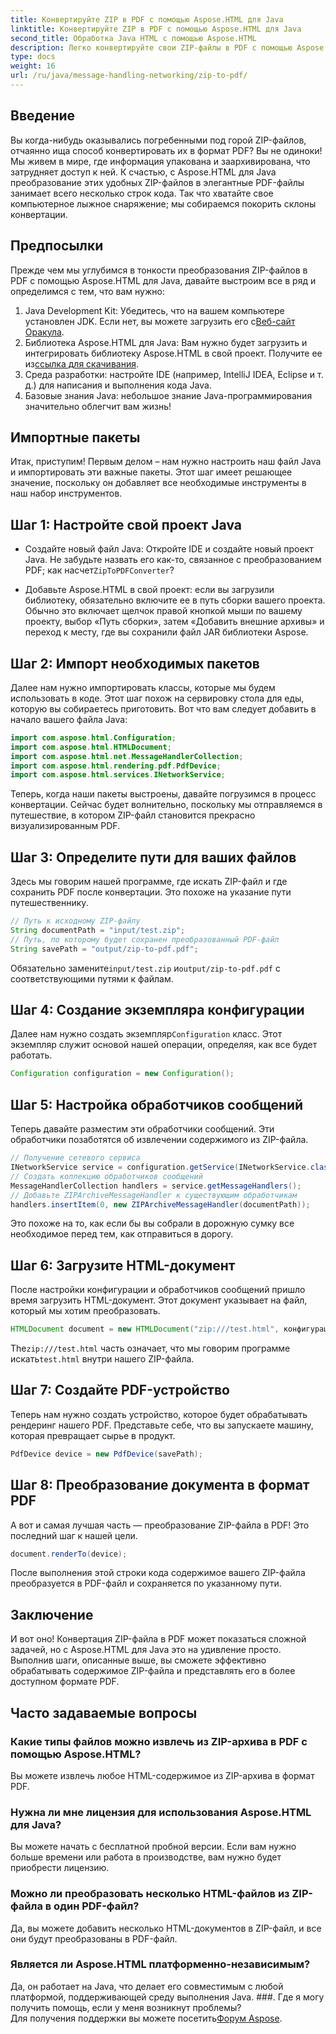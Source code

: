 ```yaml
---
title: Конвертируйте ZIP в PDF с помощью Aspose.HTML для Java
linktitle: Конвертируйте ZIP в PDF с помощью Aspose.HTML для Java
second_title: Обработка Java HTML с помощью Aspose.HTML
description: Легко конвертируйте свои ZIP-файлы в PDF с помощью Aspose.HTML для Java, следуя этому пошаговому руководству.
type: docs
weight: 16
url: /ru/java/message-handling-networking/zip-to-pdf/
---
```

## Введение
Вы когда-нибудь оказывались погребенными под горой ZIP-файлов, отчаянно ища способ конвертировать их в формат PDF? Вы не одиноки! Мы живем в мире, где информация упакована и заархивирована, что затрудняет доступ к ней. К счастью, с Aspose.HTML для Java преобразование этих удобных ZIP-файлов в элегантные PDF-файлы занимает всего несколько строк кода. Так что хватайте свое компьютерное лыжное снаряжение; мы собираемся покорить склоны конвертации.
## Предпосылки
Прежде чем мы углубимся в тонкости преобразования ZIP-файлов в PDF с помощью Aspose.HTML для Java, давайте выстроим все в ряд и определимся с тем, что вам нужно:
1.  Java Development Kit: Убедитесь, что на вашем компьютере установлен JDK. Если нет, вы можете загрузить его с[Веб-сайт Оракула](https://www.oracle.com/java/technologies/javase-jdk11-downloads.html).
2.  Библиотека Aspose.HTML для Java: Вам нужно будет загрузить и интегрировать библиотеку Aspose.HTML в свой проект. Получите ее из[ссылка для скачивания](https://releases.aspose.com/html/java/).
3. Среда разработки: настройте IDE (например, IntelliJ IDEA, Eclipse и т. д.) для написания и выполнения кода Java.
4. Базовые знания Java: небольшое знание Java-программирования значительно облегчит вам жизнь!
## Импортные пакеты
Итак, приступим! Первым делом – нам нужно настроить наш файл Java и импортировать эти важные пакеты. Этот шаг имеет решающее значение, поскольку он добавляет все необходимые инструменты в наш набор инструментов. 
## Шаг 1: Настройте свой проект Java
- Создайте новый файл Java: Откройте IDE и создайте новый проект Java. Не забудьте назвать его как-то, связанное с преобразованием PDF; как насчет`ZipToPDFConverter`?
  
- Добавьте Aspose.HTML в свой проект: если вы загрузили библиотеку, обязательно включите ее в путь сборки вашего проекта. Обычно это включает щелчок правой кнопкой мыши по вашему проекту, выбор «Путь сборки», затем «Добавить внешние архивы» и переход к месту, где вы сохранили файл JAR библиотеки Aspose.
## Шаг 2: Импорт необходимых пакетов
Далее нам нужно импортировать классы, которые мы будем использовать в коде. Этот шаг похож на сервировку стола для еды, которую вы собираетесь приготовить. Вот что вам следует добавить в начало вашего файла Java:
```java
import com.aspose.html.Configuration;
import com.aspose.html.HTMLDocument;
import com.aspose.html.net.MessageHandlerCollection;
import com.aspose.html.rendering.pdf.PdfDevice;
import com.aspose.html.services.INetworkService;
```
Теперь, когда наши пакеты выстроены, давайте погрузимся в процесс конвертации. Сейчас будет волнительно, поскольку мы отправляемся в путешествие, в котором ZIP-файл становится прекрасно визуализированным PDF. 
## Шаг 3: Определите пути для ваших файлов
Здесь мы говорим нашей программе, где искать ZIP-файл и где сохранить PDF после конвертации. Это похоже на указание пути путешественнику.
```java
// Путь к исходному ZIP-файлу
String documentPath = "input/test.zip";
// Путь, по которому будет сохранен преобразованный PDF-файл
String savePath = "output/zip-to-pdf.pdf";
```
 Обязательно замените`input/test.zip` и`output/zip-to-pdf.pdf` с соответствующими путями к файлам.
## Шаг 4: Создание экземпляра конфигурации
 Далее нам нужно создать экземпляр`Configuration` класс. Этот экземпляр служит основой нашей операции, определяя, как все будет работать.
```java
Configuration configuration = new Configuration();
```
## Шаг 5: Настройка обработчиков сообщений
Теперь давайте разместим эти обработчики сообщений. Эти обработчики позаботятся об извлечении содержимого из ZIP-файла. 
```java
// Получение сетевого сервиса
INetworkService service = configuration.getService(INetworkService.class);
// Создать коллекцию обработчиков сообщений
MessageHandlerCollection handlers = service.getMessageHandlers();
// Добавьте ZIPArchiveMessageHandler к существующим обработчикам
handlers.insertItem(0, new ZIPArchiveMessageHandler(documentPath));
```
Это похоже на то, как если бы вы собрали в дорожную сумку все необходимое перед тем, как отправиться в дорогу.
## Шаг 6: Загрузите HTML-документ
После настройки конфигурации и обработчиков сообщений пришло время загрузить HTML-документ. Этот документ указывает на файл, который мы хотим преобразовать.
```java
HTMLDocument document = new HTMLDocument("zip:///test.html", конфигурация);
```
 The`zip:///test.html` часть означает, что мы говорим программе искать`test.html` внутри нашего ZIP-файла.
## Шаг 7: Создайте PDF-устройство
Теперь нам нужно создать устройство, которое будет обрабатывать рендеринг нашего PDF. Представьте себе, что вы запускаете машину, которая превращает сырье в продукт.
```java
PdfDevice device = new PdfDevice(savePath);
```
## Шаг 8: Преобразование документа в формат PDF
А вот и самая лучшая часть — преобразование ZIP-файла в PDF! Это последний шаг к нашей цели.
```java
document.renderTo(device);
```
После выполнения этой строки кода содержимое вашего ZIP-файла преобразуется в PDF-файл и сохраняется по указанному пути.
## Заключение
И вот оно! Конвертация ZIP-файла в PDF может показаться сложной задачей, но с Aspose.HTML для Java это на удивление просто. Выполнив шаги, описанные выше, вы сможете эффективно обрабатывать содержимое ZIP-файла и представлять его в более доступном формате PDF.
## Часто задаваемые вопросы
### Какие типы файлов можно извлечь из ZIP-архива в PDF с помощью Aspose.HTML?  
Вы можете извлечь любое HTML-содержимое из ZIP-архива в формат PDF.
### Нужна ли мне лицензия для использования Aspose.HTML для Java?  
Вы можете начать с бесплатной пробной версии. Если вам нужно больше времени или работа в производстве, вам нужно будет приобрести лицензию.
### Можно ли преобразовать несколько HTML-файлов из ZIP-файла в один PDF-файл?  
Да, вы можете добавить несколько HTML-документов в ZIP-файл, и все они будут преобразованы в PDF-файл.
### Является ли Aspose.HTML платформенно-независимым?  
Да, он работает на Java, что делает его совместимым с любой платформой, поддерживающей среду выполнения Java.
###. Где я могу получить помощь, если у меня возникнут проблемы?  
 Для получения поддержки вы можете посетить[Форум Aspose](https://forum.aspose.com/c/html/29).